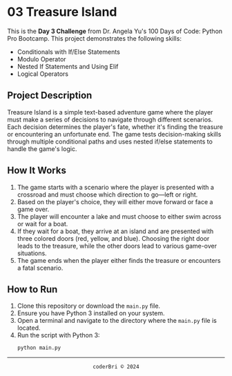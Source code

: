 # 03 Treasure Island

This is the **Day 3 Challenge** from Dr. Angela Yu's 100 Days of Code: Python Pro Bootcamp. This project demonstrates the following skills:
- Conditionals with If/Else Statements
- Modulo Operator
- Nested If Statements and Using Elif
- Logical Operators

## Project Description

Treasure Island is a simple text-based adventure game where the player must make a series of decisions to navigate through different scenarios. Each decision determines the player's fate, whether it's finding the treasure or encountering an unfortunate end. The game tests decision-making skills through multiple conditional paths and uses nested if/else statements to handle the game's logic.

## How It Works

1. The game starts with a scenario where the player is presented with a crossroad and must choose which direction to go—left or right.
2. Based on the player's choice, they will either move forward or face a game over.
3. The player will encounter a lake and must choose to either swim across or wait for a boat.
4. If they wait for a boat, they arrive at an island and are presented with three colored doors (red, yellow, and blue). Choosing the right door leads to the treasure, while the other doors lead to various game-over situations.
5. The game ends when the player either finds the treasure or encounters a fatal scenario.

## How to Run

1. Clone this repository or download the `main.py` file.
2. Ensure you have Python 3 installed on your system.
3. Open a terminal and navigate to the directory where the `main.py` file is located.
4. Run the script with Python 3:
   ```bash
   python main.py
   ```

---

<section align="center">
  <code>coderBri © 2024</code>
</section>

